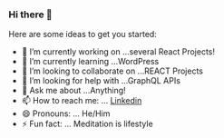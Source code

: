 ### Hi there 👋

Here are some ideas to get you started:

- 🔭 I’m currently working on ...several React Projects!
- 🌱 I’m currently learning ...WordPress 
- 👯 I’m looking to collaborate on ...REACT Projects
- 🤔 I’m looking for help with ...GraphQL APIs 
- 💬 Ask me about ...Anything!
- 📫 How to reach me: ... [Linkedin](https://www.linkedin.com/in/panagiotis-kordas-7b1469203/)
- 😄 Pronouns: ... He/Him
- ⚡ Fun fact: ... Meditation is lifestyle
